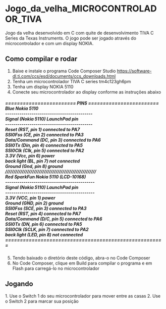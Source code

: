 # Jogo_da_velha_MICROCONTROLADOR_TIVA
Jogo da velha desenvolvido em C com quite de desenvolvimento TIVA C Series da Texas Instruments. O jogo pode ser jogado através do microcontrolador e com um display NOKIA.

<h2> Como compilar e rodar</h2>

1. Baixe e instale o programa Code Composer Studio <https://software-dl.ti.com/ccs/esd/documents/ccs_downloads.html>
2. Tenha um microcontrolador TIVA C series tm4c123gh6pm
3. Tenha um display NOKIA 5110
4. Conecte seu microcontrolador ao display conforme as instruções abaixo

<h5>
======================== PINS ========================  <br>
    Blue Nokia 5110 					<br>
    ------------------------------------------- 	<br>
    Signal        (Nokia 5110) LaunchPad pin 		<br>
    -------------------------------------------		<br>
    Reset         (RST, pin 1) connected to PA7 	<br>
    SSI0Fss       (CE,  pin 2) connected to PA3 	<br>
    Data/Command  (DC,  pin 3) connected to PA6 	<br>
    SSI0Tx        (Din, pin 4) connected to PA5 	<br>
    SSI0Clk       (Clk, pin 5) connected to PA2		<br>
    3.3V          (Vcc, pin 6) power 			<br>
    back light    (BL,  pin 7) not connected 		<br>
    Ground        (Gnd, pin 8) ground 			<br>
//////////////////////////////////////////////////////	<br>
    Red SparkFun Nokia 5110 (LCD-10168)			<br>
    --------------------------------------------	<br>
    Signal        (Nokia 5110) LaunchPad pin		<br>
    --------------------------------------------	<br>
    3.3V          (VCC, pin 1) power			<br>
    Ground        (GND, pin 2) ground			<br>
    SSI0Fss       (SCE, pin 3) connected to PA3		<br>
    Reset         (RST, pin 4) connected to PA7		<br>
    Data/Command  (D/C, pin 5) connected to PA6		<br>
    SSI0Tx        (DN,  pin 6) connected to PA5		<br>
    SSI0Clk       (SCLK, pin 7) connected to PA2	<br>
    back light    (LED, pin 8) not connected		<br>
======================================================	<br>
</h5>

5. Tendo baixado o diretório deste código, abra-o no Code Composer
6. No Code Composer, clique em Build para compilar o programa e em Flash para carregá-lo no microcontrolador

<h2> Jogando </h2>
1. Use o Switch 1 do seu microcontrolador para mover entre as casas
2. Use o Switch 2 para marcar sua posição